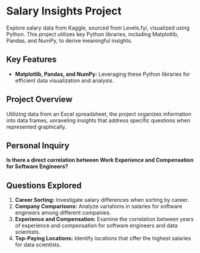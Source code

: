 # Salary Insights Project

Explore salary data from Kaggle, sourced from Levels.fyi, visualized using Python. This project utilizes key Python libraries, including Matplotlib, Pandas, and NumPy, to derive meaningful insights.

## Key Features
- **Matplotlib, Pandas, and NumPy:** Leveraging these Python libraries for efficient data visualization and analysis.

## Project Overview
Utilizing data from an Excel spreadsheet, the project organizes information into data frames, unraveling insights that address specific questions when represented graphically.

## Personal Inquiry
**Is there a direct correlation between Work Experience and Compensation for Software Engineers?** 

## Questions Explored
1. **Career Sorting:** Investigate salary differences when sorting by career.
2. **Company Comparisons:** Analyze variations in salaries for software engineers among different companies.
3. **Experience and Compensation:** Examine the correlation between years of experience and compensation for software engineers and data scientists.
4. **Top-Paying Locations:** Identify locations that offer the highest salaries for data scientists.
